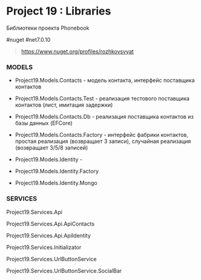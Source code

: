 # Project 19 : Libraries
Библиотеки проекта Phonebook

#nuget #net7.0.10

> https://www.nuget.org/profiles/rozhkovsvyat

### MODELS

* Project19.Models.Contacts - модель контакта, интерфейс поставщика контактов

* Project19.Models.Contacts.Test - реализация тестового поставщика контактов (лист, имитация задержки)

* Project19.Models.Contacts.Db - реализация поставщика контактов из базы данных (EFCore)

* Project19.Models.Contacts.Factory - интерфейс фабрики контактов, простая реализация (возвращает 3 записи), случайная реализация (возвращает 3/5/8 записей)

* Project19.Models.Identity - 

* Project19.Models.Identity.Factory

* Project19.Models.Identity.Mongo

### SERVICES

Project19.Services.Api

Project19.Services.Api.ApiContacts

Project19.Services.Api.ApiIdentity

Project19.Services.Initializator

Project19.Services.UrlButtonService

Project19.Services.UrlButtonService.SocialBar
